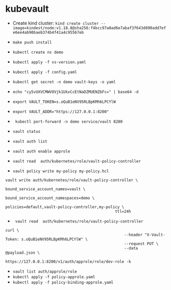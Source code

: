 # kubevault 

- Create kind cluster: `kind create cluster --image=kindest/node:v1.18.8@sha256:f4bcc97a0ad6e7abaf3f643d890add7efe6ee4ab90baeb374b4f41a4c95567eb`

- `make push install`
- `kubectl create ns demo`
- `kubectl apply -f vs-version.yaml`
- `kubectl apply -f config.yaml`
- `kubectl get secret -n demo vault-keys -o yaml`
- `echo "cy5vUXVCMWVOVjk1UkxCcEtNaDZMUENZbFc=" | base64 -d`
- `export VAULT_TOKEN=s.oQuB1eNV95RLBpKMh6LPCYlW`
- `export VAULT_ADDR="https://127.0.0.1:8200"`
- ` kubectl port-forward -n demo service/vault 8200`
- `vault status`
- `vault auth list`
- `vault auth enable approle`
- `vault read  auth/kubernetes/role/vault-policy-controller`
- `vault policy write my-policy my-policy.hcl`
  
```  
vault write auth/kubernetes/role/vault-policy-controller \
                                                bound_service_account_names=vault \
                                                bound_service_account_namespaces=demo \
                                                policies=default,vault-policy-controller,my-policy \
                                                ttl=24h
```

- ` vault read  auth/kubernetes/role/vault-policy-controller`

```
curl \
                                                    --header "X-Vault-Token: s.oQuB1eNV95RLBpKMh6LPCYlW" \ 
                                                    --request PUT \
                                                    --data @payload.json \
                                                    https://127.0.0.1:8200/v1/auth/approle/role/dev-role -k

```

- `vault list auth/approle/role`
- `kubectl apply -f policy-approle.yaml`
- `kubectl apply -f policy-binding-approle.yaml`  